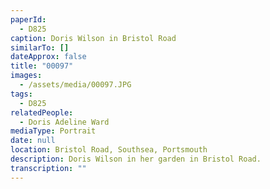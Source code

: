 ```yaml
---
paperId:
  - D825
caption: Doris Wilson in Bristol Road
similarTo: []
dateApprox: false
title: "00097"
images:
  - /assets/media/00097.JPG
tags:
  - D825
relatedPeople:
  - Doris Adeline Ward
mediaType: Portrait
date: null
location: Bristol Road, Southsea, Portsmouth
description: Doris Wilson in her garden in Bristol Road.
transcription: ""
---
```


